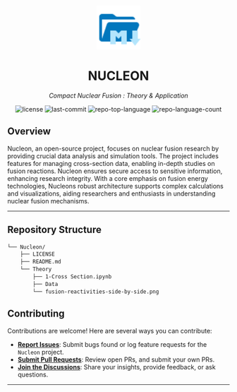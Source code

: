 <p align="center">
  <img src="https://raw.githubusercontent.com/PKief/vscode-material-icon-theme/ec559a9f6bfd399b82bb44393651661b08aaf7ba/icons/folder-markdown-open.svg" width="100" alt="project-logo">
</p>
<p align="center">
    <h1 align="center">NUCLEON</h1>
</p>
<p align="center">
    <em>Compact Nuclear Fusion : Theory & Application</em>
</p>
<p align="center">
	<img src="https://img.shields.io/github/license/3az1le/Nucleon?style=default&logo=opensourceinitiative&logoColor=white&color=0080ff" alt="license">
	<img src="https://img.shields.io/github/last-commit/3az1le/Nucleon?style=default&logo=git&logoColor=white&color=0080ff" alt="last-commit">
	<img src="https://img.shields.io/github/languages/top/3az1le/Nucleon?style=default&color=0080ff" alt="repo-top-language">
	<img src="https://img.shields.io/github/languages/count/3az1le/Nucleon?style=default&color=0080ff" alt="repo-language-count">
<p>
<p align="center">
	<!-- default option, no dependency badges. -->
</p>

##  Overview

Nucleon, an open-source project, focuses on nuclear fusion research by providing crucial data analysis and simulation tools. The project includes features for managing cross-section data, enabling in-depth studies on fusion reactions. Nucleon ensures secure access to sensitive information, enhancing research integrity. With a core emphasis on fusion energy technologies, Nucleons robust architecture supports complex calculations and visualizations, aiding researchers and enthusiasts in understanding nuclear fusion mechanisms.

---

##  Repository Structure

```sh
└── Nucleon/
    ├── LICENSE
    ├── README.md
    └── Theory
        ├── 1-Cross Section.ipynb
        ├── Data
        └── fusion-reactivities-side-by-side.png
```


##  Contributing

Contributions are welcome! Here are several ways you can contribute:

- **[Report Issues](https://github.com/3az1le/Nucleon/issues)**: Submit bugs found or log feature requests for the `Nucleon` project.
- **[Submit Pull Requests](https://github.com/3az1le/Nucleon/blob/main/CONTRIBUTING.md)**: Review open PRs, and submit your own PRs.
- **[Join the Discussions](https://github.com/3az1le/Nucleon/discussions)**: Share your insights, provide feedback, or ask questions.

---
